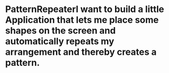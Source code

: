 # PatternRepeaterI want to build a little Application that lets me place some shapes on the screen and automatically repeats my arrangement and thereby creates a pattern.
